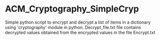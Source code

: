 # ACM_Cryptography_SimpleCryp
Simple python script to encrypt and decrypt a list of items in a dictionary using 'cryptography' module in python.
Decrypt_file.txt file contains decrypted values obtained from the encrypted values in the file Encrypt.txt

